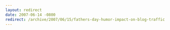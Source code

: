 ```yaml
---
layout: redirect
date: 2007-06-14 -0800
redirect: /archive/2007/06/15/fathers-day-humor-impact-on-blog-traffic.aspx/
---
```

